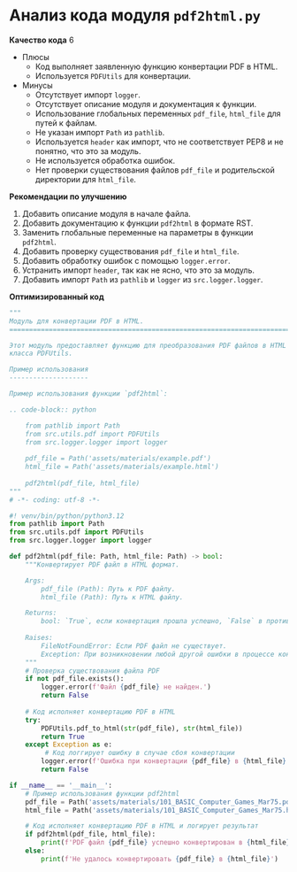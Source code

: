 # Анализ кода модуля `pdf2html.py`

**Качество кода**
6
-  Плюсы
    - Код выполняет заявленную функцию конвертации PDF в HTML.
    - Используется `PDFUtils` для конвертации.
-  Минусы
    - Отсутствует импорт `logger`.
    - Отсутствует описание модуля и документация к функции.
    - Использование глобальных переменных `pdf_file`, `html_file` для путей к файлам.
    - Не указан импорт `Path` из `pathlib`.
    - Используется `header` как импорт, что не соответствует PEP8 и не понятно, что это за модуль.
    - Не используется обработка ошибок.
    - Нет проверки существования файлов `pdf_file` и родительской директории для `html_file`.

**Рекомендации по улучшению**
1. Добавить описание модуля в начале файла.
2. Добавить документацию к функции `pdf2html` в формате RST.
3. Заменить глобальные переменные на параметры в функции `pdf2html`.
4. Добавить проверку существования `pdf_file` и `html_file`.
5. Добавить обработку ошибок с помощью `logger.error`.
6. Устранить импорт `header`, так как не ясно, что это за модуль. 
7. Добавить импорт `Path` из `pathlib` и `logger` из `src.logger.logger`.

**Оптимизированный код**
```python
"""
Модуль для конвертации PDF в HTML.
=========================================================================================

Этот модуль предоставляет функцию для преобразования PDF файлов в HTML формат с использованием
класса PDFUtils.

Пример использования
--------------------

Пример использования функции `pdf2html`:

.. code-block:: python

    from pathlib import Path
    from src.utils.pdf import PDFUtils
    from src.logger.logger import logger
    
    pdf_file = Path('assets/materials/example.pdf')
    html_file = Path('assets/materials/example.html')
    
    pdf2html(pdf_file, html_file)
"""
# -*- coding: utf-8 -*-

#! venv/bin/python/python3.12
from pathlib import Path
from src.utils.pdf import PDFUtils
from src.logger.logger import logger

def pdf2html(pdf_file: Path, html_file: Path) -> bool:
    """Конвертирует PDF файл в HTML формат.

    Args:
        pdf_file (Path): Путь к PDF файлу.
        html_file (Path): Путь к HTML файлу.

    Returns:
        bool: `True`, если конвертация прошла успешно, `False` в противном случае.
           
    Raises:
        FileNotFoundError: Если PDF файл не существует.
        Exception: При возникновении любой другой ошибки в процессе конвертации.
    """
    # Проверка существования файла PDF
    if not pdf_file.exists():
        logger.error(f'Файл {pdf_file} не найден.')
        return False
    
    # Код исполняет конвертацию PDF в HTML
    try:
        PDFUtils.pdf_to_html(str(pdf_file), str(html_file))
        return True
    except Exception as e:
         # Код логгирует ошибку в случае сбоя конвертации
        logger.error(f'Ошибка при конвертации {pdf_file} в {html_file}: {e}')
        return False

if __name__ == '__main__':
    # Пример использования функции pdf2html
    pdf_file = Path('assets/materials/101_BASIC_Computer_Games_Mar75.pdf')
    html_file = Path('assets/materials/101_BASIC_Computer_Games_Mar75.html')

    # Код исполняет конвертацию PDF в HTML и логирует результат
    if pdf2html(pdf_file, html_file):
        print(f'PDF файл {pdf_file} успешно конвертирован в {html_file}')
    else:
        print(f'Не удалось конвертировать {pdf_file} в {html_file}')
```